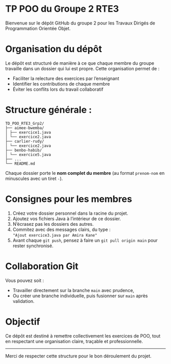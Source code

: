 ﻿# TP POO du Groupe 2 RTE3

Bienvenue sur le dépôt GitHub du groupe 2 pour les Travaux Dirigés de Programmation Orientée Objet.

# Organisation du dépôt

Le dépôt est structuré de manière à ce que chaque membre du groupe travaille dans un dossier qui lui est propre. Cette organisation permet de :

- Faciliter la relecture des exercices par l’enseignant
- Identifier les contributions de chaque membre
- Éviter les conflits lors du travail collaboratif

# Structure générale :
```
TD_POO_RTE3_Grp2/
├── aimee-bwemba/
│ ├── exercice1.java
│ └── exercice2.java
├── carlier-rudy/
│ └── exercice2.java
├── benbo-habib/
│ └── exercice5.java
├── ...
└── README.md
```
Chaque dossier porte le **nom complet du membre** (au format `prenom-nom` en minuscules avec un tiret `-`).

# Consignes pour les membres

1. Créez votre dossier personnel dans la racine du projet.
2. Ajoutez vos fichiers Java à l’intérieur de ce dossier.
3. N’écrasez pas les dossiers des autres.
4. Commitez avec des messages clairs, du type :  
   `"Ajout exercice3.java par Amira Kane"`
5. Avant chaque `git push`, pensez à faire un `git pull origin main` pour rester synchronisé.

# Collaboration Git

Vous pouvez soit :
- Travailler directement sur la branche `main` avec prudence,
- Ou créer une branche individuelle, puis fusionner sur `main` après validation.

# Objectif

Ce dépôt est destiné à remettre collectivement les exercices de POO, tout en respectant une organisation claire, traçable et professionnelle.

---

Merci de respecter cette structure pour le bon déroulement du projet.
